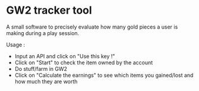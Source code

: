 # GW2 tracker tool
A small software to precisely evaluate how many gold pieces a user is making during a play session.

Usage : 
- Input an API and click on "Use this key !"
- Click on "Start"  to check the item owned by the account
- Do stuff/farm in GW2
- Click on "Calculate the earnings" to see which items you gained/lost and how much they are worth
